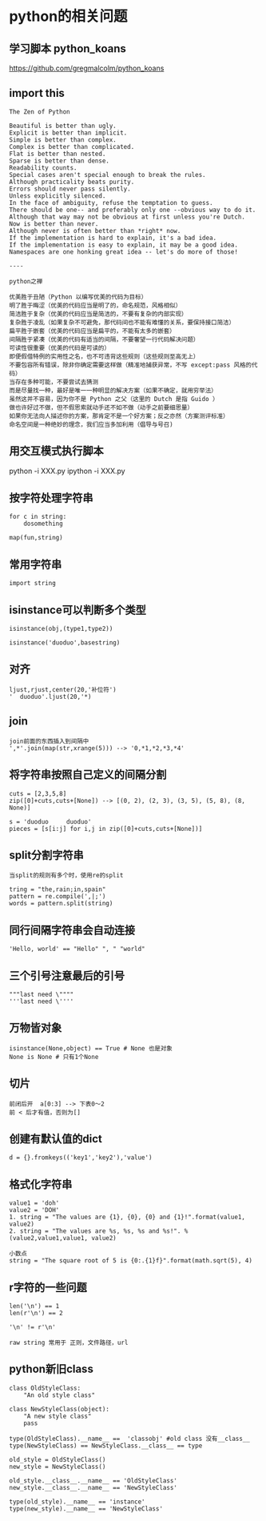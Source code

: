 python的相关问题
=====

学习脚本 python_koans
---
https://github.com/gregmalcolm/python_koans

import this
----
    The Zen of Python

    Beautiful is better than ugly.
    Explicit is better than implicit.
    Simple is better than complex.
    Complex is better than complicated.
    Flat is better than nested.
    Sparse is better than dense.
    Readability counts.
    Special cases aren't special enough to break the rules.
    Although practicality beats purity.
    Errors should never pass silently.
    Unless explicitly silenced.
    In the face of ambiguity, refuse the temptation to guess.
    There should be one-- and preferably only one --obvious way to do it.
    Although that way may not be obvious at first unless you're Dutch.
    Now is better than never.
    Although never is often better than *right* now.
    If the implementation is hard to explain, it's a bad idea.
    If the implementation is easy to explain, it may be a good idea.
    Namespaces are one honking great idea -- let's do more of those!

    ----

    python之禅 

    优美胜于丑陋（Python 以编写优美的代码为目标）
    明了胜于晦涩（优美的代码应当是明了的，命名规范，风格相似）
    简洁胜于复杂（优美的代码应当是简洁的，不要有复杂的内部实现）
    复杂胜于凌乱（如果复杂不可避免，那代码间也不能有难懂的关系，要保持接口简洁）
    扁平胜于嵌套（优美的代码应当是扁平的，不能有太多的嵌套）
    间隔胜于紧凑（优美的代码有适当的间隔，不要奢望一行代码解决问题）
    可读性很重要（优美的代码是可读的）
    即便假借特例的实用性之名，也不可违背这些规则（这些规则至高无上）
    不要包容所有错误，除非你确定需要这样做（精准地捕获异常，不写 except:pass 风格的代码）
    当存在多种可能，不要尝试去猜测
    而是尽量找一种，最好是唯一一种明显的解决方案（如果不确定，就用穷举法）
    虽然这并不容易，因为你不是 Python 之父（这里的 Dutch 是指 Guido ）
    做也许好过不做，但不假思索就动手还不如不做（动手之前要细思量）
    如果你无法向人描述你的方案，那肯定不是一个好方案；反之亦然（方案测评标准） 
    命名空间是一种绝妙的理念，我们应当多加利用（倡导与号召)


用交互模式执行脚本
---
python -i XXX.py
ipython -i XXX.py

按字符处理字符串
---
    for c in string:
        dosomething

    map(fun,string)

常用字符串
---
    import string

isinstance可以判断多个类型
---
    isinstance(obj,(type1,type2))

    isinstance('duoduo',basestring)

对齐
---
    ljust,rjust,center(20,'补位符')
    '  duoduo'.ljust(20,'*)

join
---
    join前面的东西插入到间隔中
    ',*'.join(map(str,xrange(5))) --> '0,*1,*2,*3,*4'

将字符串按照自己定义的间隔分割
---
    cuts = [2,3,5,8]
    zip([0]+cuts,cuts+[None]) --> [(0, 2), (2, 3), (3, 5), (5, 8), (8,
    None)]

    s = 'duoduo     duoduo'
    pieces = [s[i:j] for i,j in zip([0]+cuts,cuts+[None])]

split分割字符串
---
    当split的规则有多个时，使用re的split

    tring = "the,rain;in,spain"
    pattern = re.compile(',|;')
    words = pattern.split(string)

同行间隔字符串会自动连接
---
    'Hello, world' == "Hello" ", " "world" 

三个引号注意最后的引号
---
    """last need \""""
    '''last need \''''

万物皆对象
---
    isinstance(None,object) == True # None 也是对象
    None is None # 只有1个None

切片
---
    前闭后开  a[0:3] --> 下表0～2
    前 < 后才有值，否则为[]

创建有默认值的dict
---
    d = {}.fromkeys(('key1','key2'),'value')

格式化字符串
---
    value1 = 'doh'
    value2 = 'DOH'
    1. string = "The values are {1}, {0}, {0} and {1}!".format(value1, value2)
    2. string = "The values are %s, %s, %s and %s!". % (value2,value1,value1, value2)

    小数点
    string = "The square root of 5 is {0:.{1}f}".format(math.sqrt(5), 4)

r字符的一些问题
---
    len('\n') == 1
    len(r'\n') == 2

    '\n' != r'\n'

    raw string 常用于 正则，文件路径，url

python新旧class
---

    class OldStyleClass:
        "An old style class"

    class NewStyleClass(object):
        "A new style class"
        pass

    type(OldStyleClass).__name__ ==  'classobj' #old class 没有__class__
    type(NewStyleClass) == NewStyleClass.__class__ == type

    old_style = OldStyleClass()
    new_style = NewStyleClass()

    old_style.__class__.__name__ == 'OldStyleClass'
    new_style.__class__.__name__ == 'NewStyleClass'

    type(old_style).__name__ == 'instance'
    type(new_style).__name__ == 'NewStyleClass'
    

